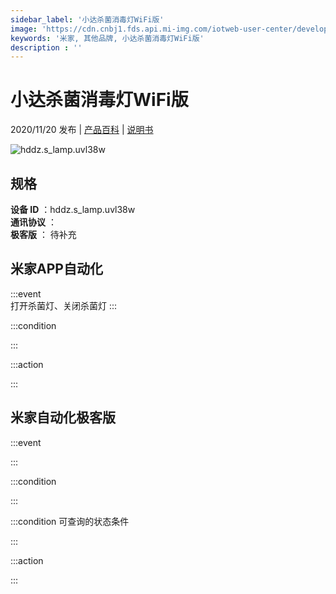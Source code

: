 ```yaml
---
sidebar_label: '小达杀菌消毒灯WiFi版'
image: 'https://cdn.cnbj1.fds.api.mi-img.com/iotweb-user-center/developer_1679047722301jSn3RHFD.png?GalaxyAccessKeyId=AKVGLQWBOVIRQ3XLEW&Expires=9223372036854775807&Signature=wM03C2gVEXu0sJ8m1/s/UGT8zIc='
keywords: '米家, 其他品牌, 小达杀菌消毒灯WiFi版'
description : ''
---
```

# 小达杀菌消毒灯WiFi版

2020/11/20 发布 | [产品百科](https://home.mi.com/webapp/content/baike/product/index.html?model=hddz.s_lamp.uvl38w/) | [说明书](https://home.mi.com/views/introduction.html?model=hddz.s_lamp.uvl38w&region=cn)

![hddz.s_lamp.uvl38w](https://cdn.cnbj1.fds.api.mi-img.com/iotweb-user-center/developer_1679047722301jSn3RHFD.png?GalaxyAccessKeyId=AKVGLQWBOVIRQ3XLEW&Expires=9223372036854775807&Signature=wM03C2gVEXu0sJ8m1/s/UGT8zIc=)

## 规格  
> 
**设备 ID** ：hddz.s_lamp.uvl38w  
**通讯协议** ：  
**极客版**  ： 待补充 


## 米家APP自动化  

:::event  
打开杀菌灯、关闭杀菌灯
:::

:::condition  

:::

:::action   

:::

## 米家自动化极客版  

:::event  

:::

:::condition  

:::

:::condition 可查询的状态条件  

:::

:::action  

:::

        
